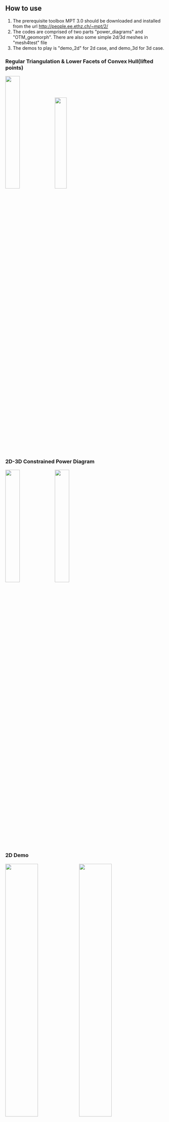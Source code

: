 ## How to use
1. The prerequisite toolbox MPT 3.0 should be downloaded and installed from the url
http://people.ee.ethz.ch/~mpt/2/
2. The codes are comprised of two parts "power_diagrams" and "OTM_geomorph". There are also some simple 2d/3d
meshes in "mesh4test" file
3. The demos to play is "demo_2d" for 2d case, and demo_3d for 3d case.

### Regular Triangulation & Lower Facets of Convex Hull(lifted points)
<img src="https://user-images.githubusercontent.com/58901415/156460242-23687434-1b12-4986-8348-192246a1f7d5.png" width="30%" height="30%" /> <img src="https://user-images.githubusercontent.com/58901415/156460246-305652a5-6f25-4653-a7f9-5a8a96b4ec0f.png" width="27%" height="27%" />

### 2D-3D Constrained Power Diagram
<img src="https://user-images.githubusercontent.com/58901415/156460012-e26daa86-ad86-4810-92d6-3e16f6d01f3c.png" width="30%" height="30%" />
<img src="https://user-images.githubusercontent.com/58901415/156460043-d728f47d-e304-4db3-b304-f92ee41e6bde.png" width="30%" height="30%" />

### 2D Demo
<img src="https://user-images.githubusercontent.com/58901415/156458603-f75aab4b-fc9c-429e-8dc1-bb611d592cca.gif" width="45%" height="45%" />
<img src="https://user-images.githubusercontent.com/58901415/156458787-dc8bc901-4624-4f1d-a93b-ec24c5ab64db.gif" width="45%" height="45%" />
<!---![newton3d_bm2_dynamic2_parallel](https://user-images.githubusercontent.com/58901415/156458512-dbce3193-2553-4700-b48c-e956a6d8854b.gif)
![newton2e_bm1_rec2ring_dynamic1](https://user-images.githubusercontent.com/58901415/156458603-f75aab4b-fc9c-429e-8dc1-bb611d592cca.gif)
![newton_2circles_500loops_bw](https://user-images.githubusercontent.com/58901415/156458787-dc8bc901-4624-4f1d-a93b-ec24c5ab64db.gif) --->

### 2D Demo
<img src="https://user-images.githubusercontent.com/58901415/156458512-dbce3193-2553-4700-b48c-e956a6d8854b.gif" width="45%" height="45%" />

